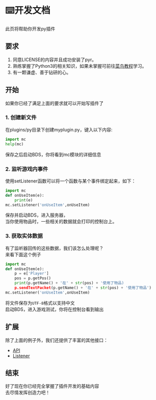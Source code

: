 # ⌨️开发文档
此页将帮助你开发py插件
## 要求
1. 同意LICENSE的内容并且成功安装了pyr。
2. 熟练掌握了Python3的相关知识，如果未掌握可前往[菜鸟教程](https://www.runoob.com/python3/python3-tutorial.html)学习。
3. 有一颗谦虚、善于钻研的心。
## 开始
如果你已经了满足上面的要求就可以开始写插件了
### 1. 创建新文件
在plugins/py目录下创建myplugin.py，键入以下内容:
```py
import mc
help(mc)
```
保存之后启动BDS，你将看到mc模块的详细信息
### 2. 监听游戏内事件
使用setListener函数可以将一个函数与某个事件绑定起来，如下：
```py
import mc
def onUseItem(e):
    print(e)
mc.setListener('onUseItem',onUseItem)
```
保存并启动BDS，进入服务器，  
当你使用物品时，一些相关的数据就会打印的控制台上。
### 3. 获取实体数据
有了监听器回传的这些数据，我们该怎么处理呢？  
来看下面这个例子
```py
import mc
def onUseItem(e):
    p = e['Player']
    pos = p.getPos()
    print(p.getName() + '在' + str(pos) + '使用了物品)
    p.sendTextPacket(p.getName() + '在' + str(pos) + '使用了物品')
mc.setListener('onUseItem',onUseItem)
```
将文件保存为`UTF-8`格式以支持中文  
启动BDS，进入游戏测试，你将在控制台看到输出  
## 扩展
除了上面的例子外，我们还提供了丰富的其他接口：
* [API](https://github.com/twoone-3/BDSpyrunner/wiki/API)
* [Listener](https://github.com/twoone-3/BDSpyrunner/wiki/Listener)
## 结束
好了现在你已经完全掌握了插件开发的基础内容  
去尽情发挥创造力吧！